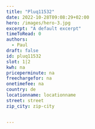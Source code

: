 ```yaml
---
title: "Pluq11532"
date: 2022-10-28T09:08:29+02:00
hero: /images/hero-3.jpg
excerpt: "A default excerpt"
timeToRead: 0
authors:
  - Paul
draft: false
id: pluq11532
slot: 1|2
kwh: na
priceperminute: na
freechargefor: na
onetimefee: na
country: de
locationname: locationname
street: street
zip_city: zip-city


---
```

